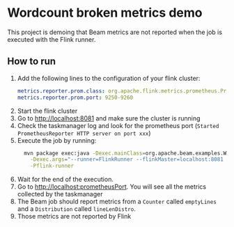 # Wordcount broken metrics demo

This project is demoing that Beam metrics are not reported when the job is executed with the Flink runner.

## How to run
1. Add the following lines to the configuration of your flink cluster:
    ```yaml
    metrics.reporter.prom.class: org.apache.flink.metrics.prometheus.PrometheusReporter
    metrics.reporter.prom.port: 9250-9260
    ```
1. Start the flink cluster
2. Go to [http://localhost:8081](http://localhost:8081) and make sure the cluster is running
3. Check the taskmanager log and look for the prometheus port (`Started PrometheusReporter HTTP server on port xxx`)
4. Execute the job by running:
    ```sh
      mvn package exec:java -Dexec.mainClass=org.apache.beam.examples.WordCount \
        -Dexec.args="--runner=FlinkRunner --flinkMaster=localhost:8081 --filesToStage=target/word-count-beam-bundled-0.1.jar  --output=/tmp/counts" \
        -Pflink-runner
    ```
5. Wait for the end of the execution.
6. Go to [http://localhost:prometheusPort](http://localhost:prometheusPort/). You will see all the metrics collected by the taskmanager
7. The Beam job should report metrics from a `Counter` called `emptyLines` and a `Distribution` called `lineLenDistro`.
8.  Those metrics are not reported by Flink